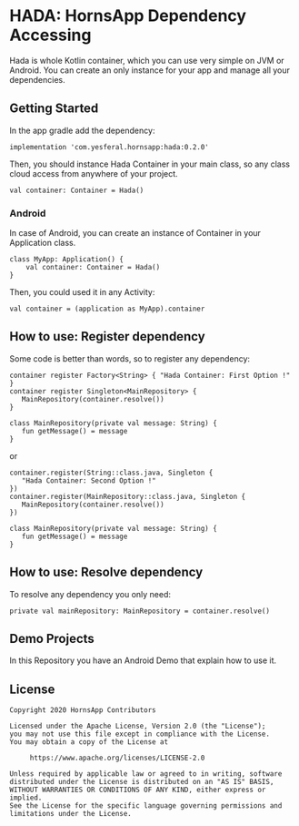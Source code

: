 # HADA: HornsApp Dependency Accessing
Hada is whole Kotlin container, which you can use very simple on JVM or Android. You can create an only instance for your app and manage all your dependencies.   

## Getting Started
In the app gradle add the dependency:

```
implementation 'com.yesferal.hornsapp:hada:0.2.0'
```

Then, you should instance Hada Container in your main class, so any class cloud access from anywhere of your project.

```
val container: Container = Hada()
```

### Android
In case of Android, you can create an instance of Container in your Application class.

```
class MyApp: Application() {
    val container: Container = Hada()
}
```

Then, you could used it in any Activity:

```
val container = (application as MyApp).container
```

## How to use: Register dependency
 Some code is better than words, so to register any dependency:

 ```
 container register Factory<String> { "Hada Container: First Option !" }
 container register Singleton<MainRepository> {
    MainRepository(container.resolve())
 }

 class MainRepository(private val message: String) {
    fun getMessage() = message
 }
 ```

 or

 ```
 container.register(String::class.java, Singleton {
    "Hada Container: Second Option !"
 })
 container.register(MainRepository::class.java, Singleton {
    MainRepository(container.resolve())
 })

 class MainRepository(private val message: String) {
    fun getMessage() = message
 }
 ```

 ## How to use: Resolve dependency
 To resolve any dependency you only need:

 ```
 private val mainRepository: MainRepository = container.resolve()
 ```

 ## Demo Projects
 In this Repository you have an Android Demo that explain how to use it.

 ## License
 ```
 Copyright 2020 HornsApp Contributors

 Licensed under the Apache License, Version 2.0 (the "License");
 you may not use this file except in compliance with the License.
 You may obtain a copy of the License at

      https://www.apache.org/licenses/LICENSE-2.0

 Unless required by applicable law or agreed to in writing, software
 distributed under the License is distributed on an "AS IS" BASIS,
 WITHOUT WARRANTIES OR CONDITIONS OF ANY KIND, either express or implied.
 See the License for the specific language governing permissions and
 limitations under the License.
 ```
